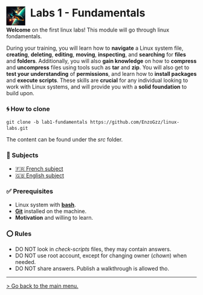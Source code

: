 #  <img align="left" alt="Dormitory" src="/assets/spaceship.png" width="50x"/>&nbsp; Labs 1 - Fundamentals

**Welcome** on the first linux labs! This module will go through linux fondamentals.

During your training, you will learn how to **navigate** a Linux system file, **creating**, **deleting**, **editing**, **moving**, **inspecting**, and **searching** for **files** and **folders**. Additionally, you will also **gain knowledge** on how to **compress** and **uncompress** files using tools such as **tar** and **zip**. You will also get to **test your understanding** of **permissions**, and learn how to **install packages** and **execute scripts**. These skills are **crucial** for any individual looking to work with Linux systems, and will provide you with a **solid foundation** to build upon.

### 🌀 How to clone

```
git clone -b lab1-fundamentals https://github.com/EnzoGzz/linux-labs.git
```

The content can be found under the _src_ folder.

###  📄 Subjects

 - [🇫🇷 French subject](./subjects/FR.md)
 - [🇬🇧 English subject](./subjects/FR.md)

### ✅ Prerequisites

 - Linux system with [**bash**](https://opensource.com/resources/what-bash).
 - [**Git**](https://git-scm.com/book/en/v2/Getting-Started-Installing-Git) installed on the machine.
 - **Motivation** and willing to learn.

### ⭕ Rules

 - DO NOT look in _check-scripts_ files, they may contain answers.
 - DO NOT use root account, except for changing owner (*chown*) when needed.
 - DO NOT share answers. Publish a walkthrough is allowed tho.

---

[> Go back to the main menu.](https://github.com/EnzoGzz/linux-labs/tree/master)
